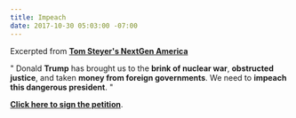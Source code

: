 ```yaml
---
title: Impeach
date: 2017-10-30 05:03:00 -07:00
---
```


Excerpted from [**Tom Steyer's NextGen America**](https://nextgenamerica.org/who-we-are/)

"   Donald **Trump** has brought us to the **brink of nuclear war**, **obstructed justice**, and taken **money from foreign governments**. We need to **impeach this dangerous president**.  "
 
[**Click here to sign the petition**](https://www.needtoimpeach.com/).  